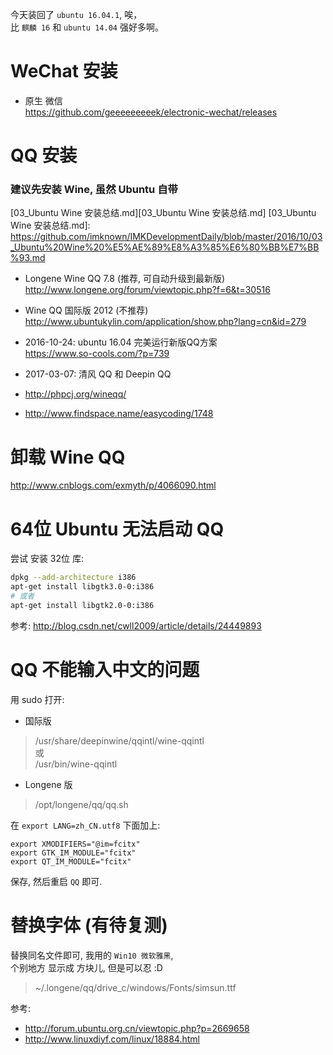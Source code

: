 今天装回了 `ubuntu 16.04.1`, 唉，  
比 `麒麟 16` 和 `ubuntu 14.04` 强好多啊。  

# WeChat 安装
- 原生 微信  
https://github.com/geeeeeeeeek/electronic-wechat/releases  

# QQ 安装
### 建议先安装 Wine, 虽然 Ubuntu 自带
[03_Ubuntu Wine 安装总结.md][03_Ubuntu Wine 安装总结.md]
[03_Ubuntu Wine 安装总结.md]: https://github.com/imknown/IMKDevelopmentDaily/blob/master/2016/10/03_Ubuntu%20Wine%20%E5%AE%89%E8%A3%85%E6%80%BB%E7%BB%93.md


- Longene Wine QQ 7.8 (推荐, 可自动升级到最新版)  
http://www.longene.org/forum/viewtopic.php?f=6&t=30516  

- Wine QQ 国际版 2012 (不推荐)  
http://www.ubuntukylin.com/application/show.php?lang=cn&id=279  

- 2016-10-24: ubuntu 16.04 完美运行新版QQ方案  
https://www.so-cools.com/?p=739

- 2017-03-07: 清风 QQ 和 Deepin QQ
 - http://phpcj.org/wineqq/
 - http://www.findspace.name/easycoding/1748

# 卸载 Wine QQ  
http://www.cnblogs.com/exmyth/p/4066090.html  

# 64位 Ubuntu 无法启动 QQ
尝试 安装 32位 库:
``` bash
dpkg --add-architecture i386
apt-get install libgtk3.0-0:i386
# 或者
apt-get install libgtk2.0-0:i386
```
参考: http://blog.csdn.net/cwll2009/article/details/24449893  

# QQ 不能输入中文的问题
用 sudo 打开:  
- 国际版
> /usr/share/deepinwine/qqintl/wine-qqintl  
> 或  
> /usr/bin/wine-qqintl

- Longene 版
> /opt/longene/qq/qq.sh

在 `export LANG=zh_CN.utf8` 下面加上:
``` properties
export XMODIFIERS="@im=fcitx"
export GTK_IM_MODULE="fcitx"
export QT_IM_MODULE="fcitx"
```
保存, 然后重启 `QQ` 即可.

# 替换字体 (有待复测)
替换同名文件即可, 我用的 `Win10 微软雅黑`,  
个别地方 显示成 方块儿, 但是可以忍 :D
> ~/.longene/qq/drive_c/windows/Fonts/simsun.ttf  

参考:
- http://forum.ubuntu.org.cn/viewtopic.php?p=2669658
- http://www.linuxdiyf.com/linux/18884.html
